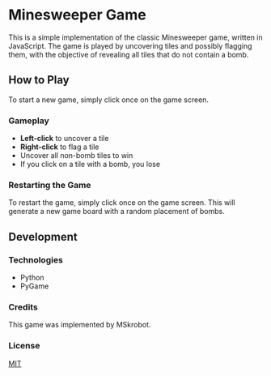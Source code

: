 # Minesweeper Game

This is a simple implementation of the classic Minesweeper game, written in JavaScript. The game is played by uncovering tiles and possibly flagging them, with the objective of revealing all tiles that do not contain a bomb.

## How to Play

To start a new game, simply click once on the game screen.

### Gameplay

- **Left-click** to uncover a tile
- **Right-click** to flag a tile
- Uncover all non-bomb tiles to win
- If you click on a tile with a bomb, you lose

### Restarting the Game

To restart the game, simply click once on the game screen. This will generate a new game board with a random placement of bombs.

## Development

### Technologies

- Python
- PyGame

### Credits

This game was implemented by MSkrobot.

### License

[MIT](https://choosealicense.com/licenses/mit/)
